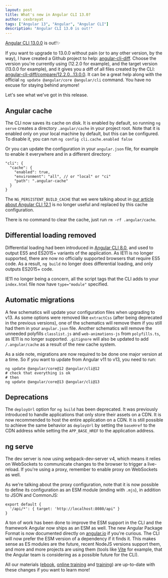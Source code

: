 ```yaml
---
layout: post
title: What's new in Angular CLI 13.0?
author: cexbrayat
tags: ["Angular 13", "Angular", "Angular CLI"]
description: "Angular CLI 13.0 is out!"
---
```


[Angular CLI 13.0.0](https://github.com/angular/angular-cli/releases/tag/13.0.0) is out!✨

If you want to upgrade to 13.0.0 without pain (or to any other version, by the way), I have created a Github project to help: [angular-cli-diff](https://github.com/cexbrayat/angular-cli-diff). Choose the version you're currently using (12.2.0 for example), and the target version (13.0.0 for example), and it gives you a diff of all files created by the CLI: [angular-cli-diff/compare/12.2.0...13.0.0](https://github.com/cexbrayat/angular-cli-diff/compare/12.2.0...13.0.0).
It can be a great help along with the official `ng update @angular/core @angular/cli` command.
You have no excuse for staying behind anymore!

Let's see what we've got in this release.


## Angular cache

The CLI now saves its cache on disk.
It is enabled by default, so running `ng serve` creates a directory `.angular/cache` in your project root.
Note that it is enabled only on your local machine by default,
but this can be configured.
To disable it, you can run `ng config cli.cache.enabled false`

Or you can update the configuration in your `angular.json` file,
for example to enable it everywhere and in a different directory:

    "cli": {
      "cache": {
        "enabled": true,
        "environment": "all", // or "local" or "ci"
        "path": ".angular-cache"
      }
    }

The `NG_PERSISTENT_BUILD_CACHE` that we were talking about in [our article about Angular CLI 12.1](/2021/06/25/angular-cli-12.1) is no longer useful and replaced by this cache configuration.

There is no command to clear the cache, just run `rm -rf .angular/cache`.



## Differential loading removed

Differential loading had been introduced in [Angular CLI 8.0](/2019/05/29/angular-cli-8.0),
and used to output ES5 and ES2015+ variants of the application.
As IE11 is no longer supported, there are now no officially supported browsers that require ES5 code.
As a result, `ng build` no longer does differential loading, and only outputs ES2015+ code.

IE11 no longer being a concern, all the script tags that the CLI adds to your `index.html` file
now have `type="module"` specified.


## Automatic migrations

A few schematics will update your configuration files when upgrading to v13.
As some options were removed like `extractCss` (after being deprecated in the previous versions),
one of the schematics will remove them if you still had them in your `angular.json` file.
Another schematics will remove the unneeded polyfills `classlist.js` and `web-animations-js` from `polyfills.ts`,
as IE11 is no longer supported.
`.gitignore` will also be updated to add `/.angular/cache` as a result of the new cache system.

As a side note, migrations are now required to be done one major version at a time.
So if you want to update from Angular v11 to v13, you need to run:

    ng update @angular/core@12 @angular/cli@12
    # check that everything is ok
    # then
    ng update @angular/core@13 @angular/cli@13


## Deprecations

The `deployUrl` option for `ng build` has been deprecated.
It was previously introduced to handle applications that only store their assets on a CDN.
It is now recommended to host the entire application on a CDN.
It is still possible to achieve the same behavior as `deployUrl` by setting the `baseHref` to the CDN address
while setting the `APP_BASE_HREF` to the application address.


## ng serve

The dev server is now using webpack-dev-server v4,
which means it relies on WebSockets to communicate changes to the browser
to trigger a live-reload.
If you're using a proxy, remember to enable proxy on WebSockets as well.

As we're talking about the proxy configuration,
note that it is now possible to define its configuration as an ESM module (ending with `.mjs`),
in addition to JSON and CommonJS:

    export default {
      '/api/*': { target: 'http://localhost:8080/api" }
    }

A ton of work has been done to improve the ESM support in the CLI and the framework
Angular now ships as an ESM as well.
The new Angular Package Format is now documented directly on [angular.io](https://angular.io/guide/angular-package-format)
if you're curious.
The CLI will now prefer the ESM version of a dependency if it finds it.
This makes sense as ES modules are the future, recent NodeJS versions support them,
and more and more projects are using them
(tools like [Vite](https://vitejs.dev/) for example,
that the Angular team is considering as a possible future for the CLI).

All our materials ([ebook](https://books.ninja-squad.com/angular), [online training](https://angular-exercises.ninja-squad.com/) and [training](https://ninja-squad.com/training/angular)) are up-to-date with these changes if you want to learn more!
